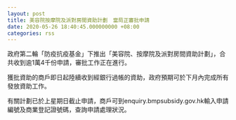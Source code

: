 ```yaml
---
layout: post
title: 美容院按摩院及派對房間資助計劃　當局正審批申請
date: 2020-05-26 18:40:45.000000000 +08:00
categories: rss
---
```


政府第二輪「防疫抗疫基金」下推出「美容院、按摩院及派對房間資助計劃」，合共收到逾1萬4千份申請，審批工作正在進行。

獲批資助的商戶即日起陸續收到經銀行過帳的資助，政府預期可於下月內完成所有發放資助工作。

有關計劃已於上星期日截止申請，商戶可到enquiry.bmpsubsidy.gov.hk輸入申請編號及商業登記證號碼，查詢申請處理狀況。
